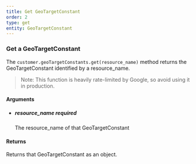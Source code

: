 ```yaml
---
title: Get GeoTargetConstant 
order: 2
type: get
entity: GeoTargetConstant 
---
```


### Get a GeoTargetConstant 

The `customer.geoTargetConstants.get(resource_name)` method returns the GeoTargetConstant identified by a resource_name. 

> Note: This function is heavily rate-limited by Google, so avoid using it in production.


#### Arguments

- ##### resource_name *required*
    The resource_name of that GeoTargetConstant


#### Returns

Returns that GeoTargetConstant as an object.
